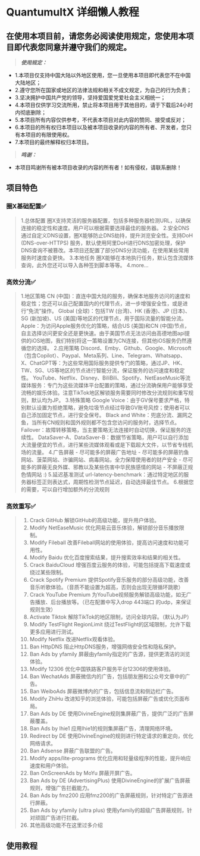 # QuantumultX 详细懒人教程


## 在使用本项目前，请您务必阅读使用规定，您使用本项目即代表您同意并遵守我们的规定。
> ***使用规定：***
  - 1.本项目仅支持中国大陆以外地区使用，您一旦使用本项目即代表您不在中国大陆地区；
  - 2.遵守您所在国家或地区的法律法规和相关不成文规定，为自己的行为负责；
  - 3.坚决拥护中国共产党的领导，坚持爱国爱党爱社会主义相统一；
  - 4.本项目仅供学习交流所用，禁止将本项目用于其他目的，请于下载后24小时内彻底删除；
  - 5.本项目所有内容仅供参考，不代表本项目对此内容的赞同、接受或反对；
  - 6.本项目的所有权归本项目以及被本项目收录的内容的所有者、开发者，您只有本项目的有限使用权。
  - 7.本项目的最终解释权归本项目。
> ***鸣谢：***
  - 本项目鸣谢所有被本项目收录的内容的所有者！如有侵权，请联系删除！


## 项目特色
### 圈X基础配置✅
   > 1.总体配置
      圈X支持灵活的服务器配置，包括多种服务器检测URL，以确保连接的稳定性和速度。用户可以根据需要选择最佳的服务器。
   > 2.安全DNS
      通过自定义DNS设置，圈X能够防止DNS劫持，提升浏览安全性。支持DoH (DNS-over-HTTPS) 服务，默认使用阿里DoH进行DNS加密处理，保护DNS查询不被篡改。本项目还配置了部分DNS分流功能，在使用某些常用服务时速度会更快。
   > 3.本地任务
      圈X能够在本地执行任务，默认包含流媒体查询，此外您还可以导入各种签到脚本等等。
   > 4.more...
### 高效分流✅
   > 1.地区策略
      CN (中国)：直连中国大陆的服务，确保本地服务访问的速度和稳定性；您还可以自己配置国内的代理节点，进一步增强安全性，或是进行“免流”操作。
      Global (全球)：包括TW (台湾)、HK (香港)、JP (日本)、SG (新加坡)、US (美国)等地区的代理节点，用于国际流量的智能分流。
      Apple：为访问Apple服务优化的策略，结合US (美国)和CN (中国)节点，自主选择访问更安全还是更快速。由于美国节点无法访问由高德地图api提供的iOS地图，我们特别将这一策略设置为CN连接，但其他iOS服务仍然遵循您的选择。
   > 2.应用策略
      Discord、Emby、Github、Google、Microsoft（包含Copilot）、Paypal、Meta系列、Line、Telegram、Whatsapp、X、ChatGPT等：为这些常用国际服务提供专门的策略，通过JP、HK、TW、SG、US等地区的节点进行智能分流，保证服务的访问速度和稳定性。
      YouTube、Netflix、Disney、BiliBili、Spotify、NetEaseMusic等流媒体服务：专门为这些流媒体平台配置的策略，通过分流确保用户能够享受流畅的娱乐体验。注意TikTok地区解锁服务需要同时修改分流规则和重写规则，默认均为JP。
   > 3.特殊策略
      Google Voice：由于GV保号要求严格，特别默认设置为拒绝策略，避免垃圾节点经过导致GV账号风控；使用者可以自己添加固定节点，进行安全保号。
      Black and White：兜底分流、漏网之鱼，当所有CN规则和国外规则都不包含您访问的服务时，选择节点。
      Failover：故障转移策略，当主要策略无法连接时自动切换，保证服务的连续性。
      DataSaver-A、DataSaver-B：数据节省策略，用户可以自行添加大流量便宜的节点，进行某些流媒体观看或是下载超大文件，以节省专线机场的流量。
   > 4.广告屏蔽
      - 尽可能多的屏蔽广告地址
      - 尽可能多的屏蔽钓鱼网站、菠菜网站、诈骗网站、病毒网站，全力保障使用者的财产安全
      - 尽可能多的屏蔽无良外媒、邪教以及某些伤害中华民族感情的网站
      - 不屏蔽正规色情网站 :) 
   > 5.延迟基准测试
      url-latency-benchmark：通过特定地区的服务器标签正则表达式，周期性检测节点延迟，自动选择最佳节点。
   > 6.根据您的需要，可以自行增加额外的分流规则
### 高效重写✅
   > 1. Crack GitHub
	解锁GitHub的高级功能，提升用户体验。
   > 2. Modify NetEaseMusic
	优化网易云音乐体验，解锁部分音乐播放限制。
   > 3. Modify Fileball
	改善Fileball网站的使用体验，提高访问速度和功能可用性。
   > 4. Modify Baidu
	优化百度搜索结果，提升搜索效率和结果的相关性。
   > 5. Crack BaiduCloud
	增强百度云服务的体验，可能包括提高下载速度或绕过某些限制。
   > 6. Crack Spotify Premium
	提供Spotify音乐服务的部分高级功能，改善音乐听歌体验。（音质不能设置为超高，否则会出现无限循环跳歌）
   > 7. Crack YouTube Premium
	为YouTube视频服务解锁高级功能，如无广告播放、后台播放等。（已在配置中写入drop 443端口 的udp，来保证规则生效）
   > 8. Activate Tiktok
	解除TikTok的地区限制，访问全球内容。（默认为JP）
   > 9. Modify TestFlight RegionLimit
	绕过TestFlight的区域限制，允许下载更多应用进行测试。
   > 10. Modify Netflix
	改进Netflix观看体验。
   > 11. Ban HttpDNS
	阻止HttpDNS服务，增强网络安全性和隐私保护。
   > 12. Ban Ads by yfamily
	屏蔽由yfamily指定的广告源，提供更清洁的浏览体验。
   > 13. Modify 12306
	优化中国铁路客户服务平台12306的使用体验。
   > 14. Ban WechatAds
	屏蔽微信内的广告，包括朋友圈和公众号文章中的广告。
   > 15. Ban WeiboAds
	屏蔽微博内的广告，包括信息流和侧边栏广告。
   > 16. Modify ZhiHu
	改进知乎的浏览体验，可能包括屏蔽广告或优化页面布局。
   > 17. Ban Ads by DE
	使用DivineEngine规则集屏蔽广告，提供广泛的广告屏蔽覆盖。
   > 18. Ban Ads by lhie1
	应用lhie1的规则集屏蔽广告，清理网络环境。
   > 19. Redirect by DE
	使用DivineEngine的规则进行特定请求的重定向，优化网络请求。
   > 20. Ban Adsense
	屏蔽广告联盟的广告。
   > 21. Modify apps/lite-programs
	优化应用和轻量级程序的性能，提升响应速度和用户体验。
   > 22. Ban OnScreenAds by MoYu
	屏蔽开屏广告。
   > 23. Ban Ads by DE (AdvertisingPlus)
	使用DivineEngine的扩展广告屏蔽规则，增强广告拦截能力。
   > 24. Ban Ads by fmz200
	应用fmz200的广告屏蔽规则，针对特定广告源进行屏蔽。
   > 25. Ban Ads by yfamily (ultra plus)
	使用yfamily的超级广告屏蔽规则，针对顽固广告进行拦截。
   > 26. 其他高级功能不在这里过多介绍


## 使用教程
